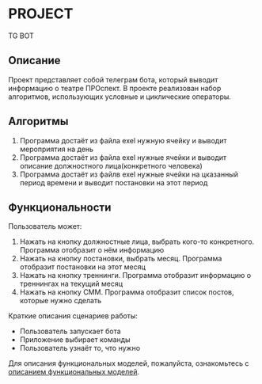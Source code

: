 # PROJECT
TG BOT


## Описание
Проект представляет собой телеграм бота, который выводит информацию о театре ПРОспект. В проекте реализован набор алгоритмов, использующих условные и циклические операторы.

## Алгоритмы
1. Программа достаёт из файла exel нужную ячейку и выводит мероприятия на день
3. Программа достаёт из файла exel нужные ячейки и выводит описание должностного лица(конкретного человека)
4. Программа достаёт из файлв exel нужные ячейки на цказанный период времени и выводит постановки на этот период

## Функциональности
Пользователь может:
1. Нажать на кнопку должностные лица, выбрать кого-то конкретного. Программа отобразит о нём информацию
2. Нажать на кнопку постановки, выбрать месяц. Программа отобразит постановки на этот месяц
3. Нажать на кнопку треннинги. Программа отобразит информацию о треннингах на текущий месяц
4. Нажать на кнопку СММ. Программа отобразит список постов, которые нужно сделать


Краткие описания сценариев работы:
- Пользователь запускает бота
- Приложение выбирает команды
- Пользователь узнаёт то, что нужно

Для описания функциональных моделей, пожалуйста, ознакомьтесь с [описанием функциональных моделей](docs/functions.md).
